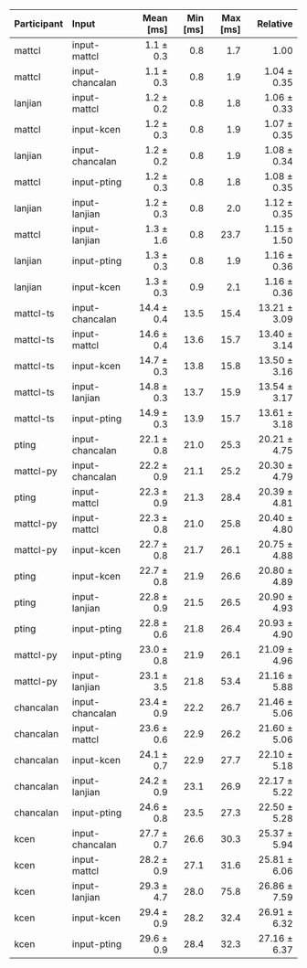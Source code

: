 | Participant | Input | Mean [ms] | Min [ms] | Max [ms] | Relative |
|:---|:---|---:|---:|---:|---:|
| mattcl | input-mattcl | 1.1 ± 0.3 | 0.8 | 1.7 | 1.00 |
| mattcl | input-chancalan | 1.1 ± 0.3 | 0.8 | 1.9 | 1.04 ± 0.35 |
| lanjian | input-mattcl | 1.2 ± 0.2 | 0.8 | 1.8 | 1.06 ± 0.33 |
| mattcl | input-kcen | 1.2 ± 0.3 | 0.8 | 1.9 | 1.07 ± 0.35 |
| lanjian | input-chancalan | 1.2 ± 0.2 | 0.8 | 1.9 | 1.08 ± 0.34 |
| mattcl | input-pting | 1.2 ± 0.3 | 0.8 | 1.8 | 1.08 ± 0.35 |
| lanjian | input-lanjian | 1.2 ± 0.3 | 0.8 | 2.0 | 1.12 ± 0.35 |
| mattcl | input-lanjian | 1.3 ± 1.6 | 0.8 | 23.7 | 1.15 ± 1.50 |
| lanjian | input-pting | 1.3 ± 0.3 | 0.8 | 1.9 | 1.16 ± 0.36 |
| lanjian | input-kcen | 1.3 ± 0.3 | 0.9 | 2.1 | 1.16 ± 0.36 |
| mattcl-ts | input-chancalan | 14.4 ± 0.4 | 13.5 | 15.4 | 13.21 ± 3.09 |
| mattcl-ts | input-mattcl | 14.6 ± 0.4 | 13.6 | 15.7 | 13.40 ± 3.14 |
| mattcl-ts | input-kcen | 14.7 ± 0.3 | 13.8 | 15.8 | 13.50 ± 3.16 |
| mattcl-ts | input-lanjian | 14.8 ± 0.3 | 13.7 | 15.9 | 13.54 ± 3.17 |
| mattcl-ts | input-pting | 14.9 ± 0.3 | 13.9 | 15.7 | 13.61 ± 3.18 |
| pting | input-chancalan | 22.1 ± 0.8 | 21.0 | 25.3 | 20.21 ± 4.75 |
| mattcl-py | input-chancalan | 22.2 ± 0.9 | 21.1 | 25.2 | 20.30 ± 4.79 |
| pting | input-mattcl | 22.3 ± 0.9 | 21.3 | 28.4 | 20.39 ± 4.81 |
| mattcl-py | input-mattcl | 22.3 ± 0.8 | 21.0 | 25.8 | 20.40 ± 4.80 |
| mattcl-py | input-kcen | 22.7 ± 0.8 | 21.7 | 26.1 | 20.75 ± 4.88 |
| pting | input-kcen | 22.7 ± 0.8 | 21.9 | 26.6 | 20.80 ± 4.89 |
| pting | input-lanjian | 22.8 ± 0.9 | 21.5 | 26.5 | 20.90 ± 4.93 |
| pting | input-pting | 22.8 ± 0.6 | 21.8 | 26.4 | 20.93 ± 4.90 |
| mattcl-py | input-pting | 23.0 ± 0.8 | 21.9 | 26.1 | 21.09 ± 4.96 |
| mattcl-py | input-lanjian | 23.1 ± 3.5 | 21.8 | 53.4 | 21.16 ± 5.88 |
| chancalan | input-chancalan | 23.4 ± 0.9 | 22.2 | 26.7 | 21.46 ± 5.06 |
| chancalan | input-mattcl | 23.6 ± 0.6 | 22.9 | 26.2 | 21.60 ± 5.06 |
| chancalan | input-kcen | 24.1 ± 0.7 | 22.9 | 27.7 | 22.10 ± 5.18 |
| chancalan | input-lanjian | 24.2 ± 0.9 | 23.1 | 26.9 | 22.17 ± 5.22 |
| chancalan | input-pting | 24.6 ± 0.8 | 23.5 | 27.3 | 22.50 ± 5.28 |
| kcen | input-chancalan | 27.7 ± 0.7 | 26.6 | 30.3 | 25.37 ± 5.94 |
| kcen | input-mattcl | 28.2 ± 0.9 | 27.1 | 31.6 | 25.81 ± 6.06 |
| kcen | input-lanjian | 29.3 ± 4.7 | 28.0 | 75.8 | 26.86 ± 7.59 |
| kcen | input-kcen | 29.4 ± 0.9 | 28.2 | 32.4 | 26.91 ± 6.32 |
| kcen | input-pting | 29.6 ± 0.9 | 28.4 | 32.3 | 27.16 ± 6.37 |
